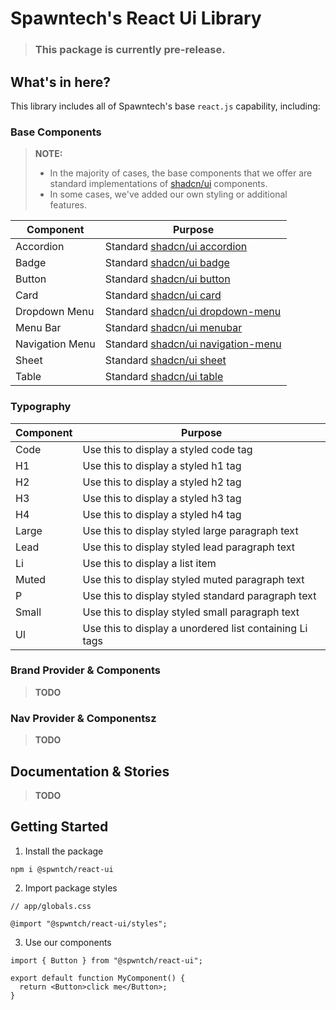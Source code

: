 # Spawntech's React Ui Library

> ### This package is currently pre-release.

## What's in here?

This library includes all of Spawntech's base `react.js` capability, including:

### Base Components

> **NOTE:**
>
> - In the majority of cases, the base components that we offer are standard implementations of [shadcn/ui](https://ui.shadcn.com/) components.
> - In some cases, we've added our own styling or additional features.

| Component       | Purpose                                                                                     |
| --------------- | ------------------------------------------------------------------------------------------- |
| Accordion       | Standard [shadcn/ui accordion](https://ui.shadcn.com/docs/components/accordion)             |
| Badge           | Standard [shadcn/ui badge](https://ui.shadcn.com/docs/components/badge)                     |
| Button          | Standard [shadcn/ui button](https://ui.shadcn.com/docs/components/button)                   |
| Card            | Standard [shadcn/ui card](https://ui.shadcn.com/docs/components/card)                       |
| Dropdown Menu   | Standard [shadcn/ui dropdown-menu](https://ui.shadcn.com/docs/components/dropdown-menu)     |
| Menu Bar        | Standard [shadcn/ui menubar](https://ui.shadcn.com/docs/components/menubar)                 |
| Navigation Menu | Standard [shadcn/ui navigation-menu](https://ui.shadcn.com/docs/components/navigation-menu) |
| Sheet           | Standard [shadcn/ui sheet](https://ui.shadcn.com/docs/components/sheet)                     |
| Table           | Standard [shadcn/ui table](https://ui.shadcn.com/docs/components/table)                     |

### Typography

| Component | Purpose                                                 |
| --------- | ------------------------------------------------------- |
| Code      | Use this to display a styled code tag                   |
| H1        | Use this to display a styled h1 tag                     |
| H2        | Use this to display a styled h2 tag                     |
| H3        | Use this to display a styled h3 tag                     |
| H4        | Use this to display a styled h4 tag                     |
| Large     | Use this to display styled large paragraph text         |
| Lead      | Use this to display styled lead paragraph text          |
| Li        | Use this to display a list item                         |
| Muted     | Use this to display styled muted paragraph text         |
| P         | Use this to display styled standard paragraph text      |
| Small     | Use this to display styled small paragraph text         |
| Ul        | Use this to display a unordered list containing Li tags |

### Brand Provider & Components

> **TODO**

### Nav Provider & Componentsz

> **TODO**

## Documentation & Stories

> **TODO**

## Getting Started

1. Install the package

```
npm i @spwntch/react-ui
```

2. Import package styles

```
// app/globals.css

@import "@spwntch/react-ui/styles";

```

3. Use our components

```
import { Button } from "@spwntch/react-ui";

export default function MyComponent() {
  return <Button>click me</Button>;
}

```

